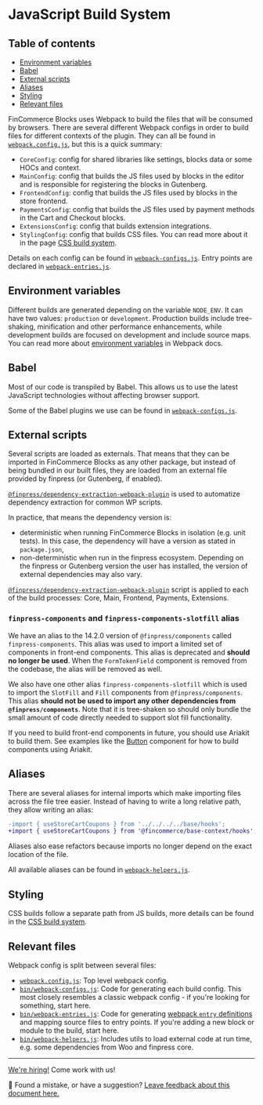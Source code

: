 # JavaScript Build System <!-- omit in toc -->

## Table of contents <!-- omit in toc -->

-   [Environment variables](#environment-variables)
-   [Babel](#babel)
-   [External scripts](#external-scripts)
-   [Aliases](#aliases)
-   [Styling](#styling)
-   [Relevant files](#relevant-files)

FinCommerce Blocks uses Webpack to build the files that will be consumed by browsers. There are several different Webpack configs in order to build files for different contexts of the plugin. They can all be found in [`webpack.config.js`](https://github.com/dieselfox1/fincommerce-gutenberg-products-block/blob/6da64165025e7a2afc1782e4b278d72536e7b754/webpack.config.js#L162-L169), but this is a quick summary:

-   `CoreConfig`: config for shared libraries like settings, blocks data or some HOCs and context.
-   `MainConfig`: config that builds the JS files used by blocks in the editor and is responsible for registering the blocks in Gutenberg.
-   `FrontendConfig`: config that builds the JS files used by blocks in the store frontend.
-   `PaymentsConfig`: config that builds the JS files used by payment methods in the Cart and Checkout blocks.
-   `ExtensionsConfig`: config that builds extension integrations.
-   `StylingConfig`: config that builds CSS files. You can read more about it in the page [CSS build system](css-build-system.md).

Details on each config can be found in [`webpack-configs.js`](https://github.com/dieselfox1/fincommerce-gutenberg-products-block/blob/trunk/bin/webpack-configs.js). Entry points are declared in [`webpack-entries.js`](https://github.com/dieselfox1/fincommerce-gutenberg-products-block/blob/trunk/bin/webpack-entries.js).

## Environment variables

Different builds are generated depending on the variable `NODE_ENV`. It can have two values: `production` or `development`. Production builds include tree-shaking, minification and other performance enhancements, while development builds are focused on development and include source maps. You can read more about [environment variables](https://webpack.js.org/guides/environment-variables/) in Webpack docs.

## Babel

Most of our code is transpiled by Babel. This allows us to use the latest JavaScript technologies without affecting browser support.

Some of the Babel plugins we use can be found in [`webpack-configs.js`](https://github.com/dieselfox1/fincommerce-gutenberg-products-block/blob/trunk/bin/webpack-configs.js).

## External scripts

Several scripts are loaded as externals. That means that they can be imported in FinCommerce Blocks as any other package, but instead of being bundled in our built files, they are loaded from an external file provided by finpress (or Gutenberg, if enabled).

[`@finpress/dependency-extraction-webpack-plugin`](https://developer.finpress.org/block-editor/packages/packages-dependency-extraction-webpack-plugin/) is used to automatize dependency extraction for common WP scripts.

In practice, that means the dependency version is:

-   deterministic when running FinCommerce Blocks in isolation (e.g. unit tests). In this case, the dependency will have a version as stated in `package.json`,
-   non-deterministic when run in the finpress ecosystem. Depending on the finpress or Gutenberg version the user has installed, the version of external dependencies may also vary.

[`@finpress/dependency-extraction-webpack-plugin`](https://developer.finpress.org/block-editor/packages/packages-dependency-extraction-webpack-plugin/) script is applied to each of the build processes: Core, Main, Frontend, Payments, Extensions.

### `finpress-components` and `finpress-components-slotfill` alias

We have an alias to the 14.2.0 version of `@finpress/components` called `finpress-components`. This alias was used to import a limited set of components in front-end components. This alias is deprecated and **should no longer be used**. When the `FormTokenField` component is removed from the codebase, the alias will be removed as well.

We also have one other alias `finpress-components-slotfill` which is used to import the `SlotFill` and `Fill` components from `@finpress/components`. This alias **should not be used to import any other dependencies from `@finpress/components`**. Note that it is tree-shaken so should only bundle the small amount of code directly needed to support slot fill functionality.

If you need to build front-end components in future, you should use Ariakit to build them. See examples like the [Button](../../assets/js/base/components/button/index.tsx) component for how to build components using Ariakit.

## Aliases

There are several aliases for internal imports which make importing files across the file tree easier. Instead of having to write a long relative path, they allow writing an alias:

```diff
-import { useStoreCartCoupons } from '../../../../base/hooks';
+import { useStoreCartCoupons } from '@fincommerce/base-context/hooks';
```

Aliases also ease refactors because imports no longer depend on the exact location of the file.

All available aliases can be found in [`webpack-helpers.js`](https://github.com/dieselfox1/fincommerce-gutenberg-products-block/blob/6da64165025e7a2afc1782e4b278d72536e7b754/bin/webpack-helpers.js#L36-L91).

## Styling

CSS builds follow a separate path from JS builds, more details can be found in the [CSS build system](css-build-system.md).

## Relevant files

Webpack config is split between several files:

-   [`webpack.config.js`](https://github.com/dieselfox1/fincommerce-gutenberg-products-block/blob/trunk/webpack.config.js): Top level webpack config.
-   [`bin/webpack-configs.js`](https://github.com/dieselfox1/fincommerce-gutenberg-products-block/blob/trunk/bin/webpack-configs.js): Code for generating each build config. This most closely resembles a classic webpack config - if you're looking for something, start here.
-   [`bin/webpack-entries.js`](https://github.com/dieselfox1/fincommerce-gutenberg-products-block/blob/trunk/bin/webpack-entries.js): Code for generating [webpack `entry` definitions](https://webpack.js.org/concepts/entry-points/) and mapping source files to entry points. If you're adding a new block or module to the build, start here.
-   [`bin/webpack-helpers.js`](https://github.com/dieselfox1/fincommerce-gutenberg-products-block/blob/trunk/bin/webpack-helpers.js): Includes utils to load external code at run time, e.g. some dependencies from Woo and finpress core.

<!-- FEEDBACK -->

---

[We're hiring!](https://fincommerce.com/careers/) Come work with us!

🐞 Found a mistake, or have a suggestion? [Leave feedback about this document here.](https://github.com/dieselfox1/fincommerce/issues/new?assignees=&labels=type%3A+documentation&template=suggestion-for-documentation-improvement-correction.md&title=Feedback%20on%20./docs/contributors/javascript-build-system.md)

<!-- /FEEDBACK -->
